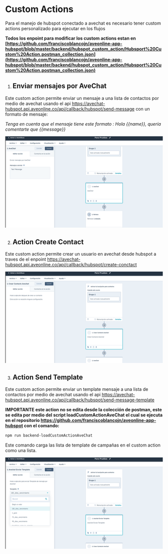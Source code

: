 # Custom Actions
Para el manejo de hubspot conectado a avechat es necesario tener custom actions personalizado para ejecutar en los flujos

**Todos los enpoint para modificar los custom actions estan en [https://github.com/franciscoblancojn/aveonline-app-hubspot/blob/master/backend/hubspot_custom_action/Hubsport%20Custom%20Action.postman_collection.json](https://github.com/franciscoblancojn/aveonline-app-hubspot/blob/master/backend/hubspot_custom_action/Hubsport%20Custom%20Action.postman_collection.json)**

1) ## Enviar mensajes por AveChat
Este custom action permite enviar un mensaje a una lista de contactos por medio de avechat usando el api https://avechat-hubspot.api.aveonline.co/api/callback/hubspot/send-message con un formato de mensaje:

_Tenga en cuenta que el mensaje tiene este formato : Hola {{name}}, quería comentarte que {{message}}_

![Alt text](https://github.com/franciscoblancojn/aveonline-app-hubspot/blob/master/backend/hubspot_custom_action/img/send_message.png?raw=true "Enviar mensajes por AveChat")



2) ## Action Create Contact
Este custom action permite crear un usuario en avechat desde hubspot a traves de el enpoint https://avechat-hubspot.api.aveonline.co/api/callback/hubspot/create-conctact

![Alt text](https://github.com/franciscoblancojn/aveonline-app-hubspot/blob/master/backend/hubspot_custom_action/img/create_contact.png?raw=true "Action Create Contact")


3) ## Action Send Template
Este custom action permite enviar un template mensaje a una lista de contactos por medio de avechat usando el api https://avechat-hubspot.api.aveonline.co/api/callback/hubspot/send-message-template

**IMPORTANTE este action no se edita desde la colección de postman, este se edita por medio del script loadCustomActionAveChat el cual se ejecuta en el repositorio https://github.com/franciscoblancojn/aveonline-app-hubspot con el comando:**
```bash
npm run backend-loadCustomActionAveChat
```
Este comando carga las lista de template de campañas en el custom action como una lista.

![Alt text](https://github.com/franciscoblancojn/aveonline-app-hubspot/blob/master/backend/hubspot_custom_action/img/send_template.png?raw=true "Action Send Template")
